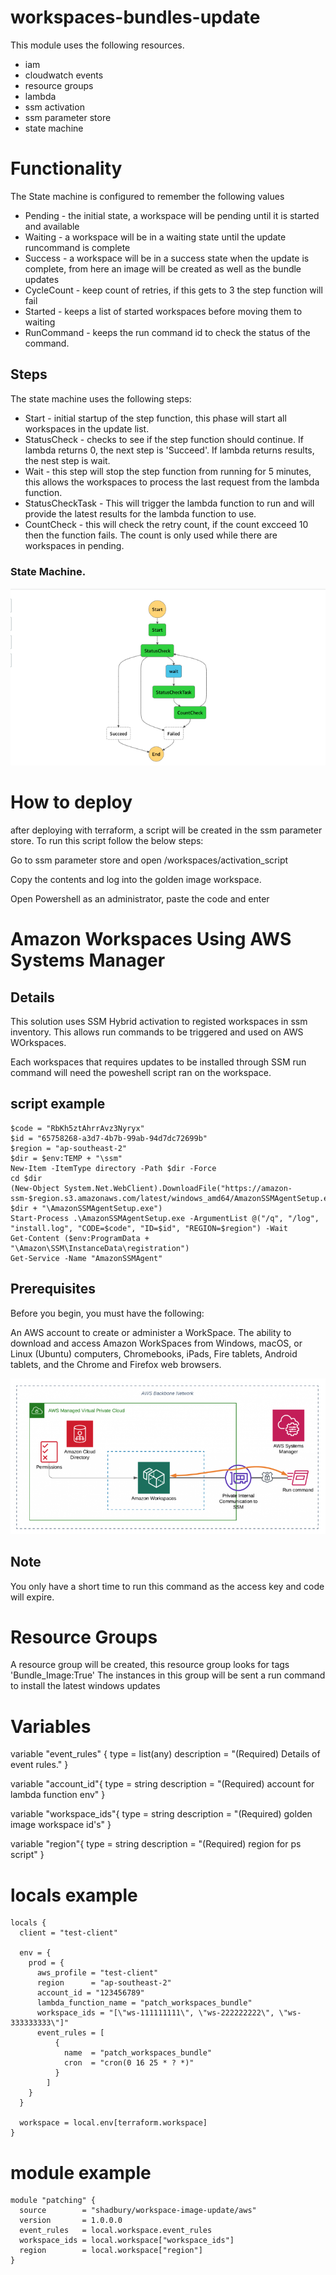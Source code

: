 # workspaces-bundles-update

This module uses the following resources.

- iam
- cloudwatch events
- resource groups
- lambda
- ssm activation
- ssm parameter store
- state machine

# Functionality
The State machine is configured to remember the following values

- Pending - the initial state, a workspace will be pending until it is started and available
- Waiting - a workspace will be in a waiting state until the update runcommand is complete
- Success - a workspace will be in a success state when the update is complete, from here an image will be created as well as the bundle updates
- CycleCount - keep count of retries, if this gets to 3 the step function will fail
- Started - keeps a list of started workspaces before moving them to waiting
- RunCommand - keeps the run command id to check the status of the command.

## Steps
The state machine uses the following steps:
- Start - initial startup of the step function, this phase will start all workspaces in the update list.
- StatusCheck - checks to see if the step function should continue. If lambda returns 0, the next step is 'Succeed'. If lambda returns results, the nest step is wait.
- Wait - this step will stop the step function from running for 5 minutes, this allows the workspaces to process the last request from the lambda function.
- StatusCheckTask - This will trigger the lambda function to run and will provide the latest results for the lambda function to use.
- CountCheck - this will check the retry count, if the count excceed 10 then the function fails. The count is only used while there are workspaces in pending.

### State Machine.
![Shadbury Step Function](images/step_function.png)

# How to deploy

after deploying with terraform, a script will be created in the ssm parameter store. To run this script follow the below steps:

Go to ssm parameter store and open /workspaces/activation_script

Copy the contents and log into the golden image workspace.

Open Powershell as an administrator, paste the code and enter


# Amazon Workspaces Using AWS Systems Manager

## Details

This solution uses SSM Hybrid activation to registed workspaces in ssm inventory.
This allows run commands to be triggered and used on AWS WOrkspaces.

Each workspaces that requires updates to be installed through SSM run command will need the poweshell script ran on the workspace.

## script example

```
$code = "RbKh5ztAhrrAvz3Nyryx"
$id = "65758268-a3d7-4b7b-99ab-94d7dc72699b"
$region = "ap-southeast-2"
$dir = $env:TEMP + "\ssm"
New-Item -ItemType directory -Path $dir -Force
cd $dir
(New-Object System.Net.WebClient).DownloadFile("https://amazon-ssm-$region.s3.amazonaws.com/latest/windows_amd64/AmazonSSMAgentSetup.exe", $dir + "\AmazonSSMAgentSetup.exe")
Start-Process .\AmazonSSMAgentSetup.exe -ArgumentList @("/q", "/log", "install.log", "CODE=$code", "ID=$id", "REGION=$region") -Wait
Get-Content ($env:ProgramData + "\Amazon\SSM\InstanceData\registration")
Get-Service -Name "AmazonSSMAgent"
```


## Prerequisites
Before you begin, you must have the following:

An AWS account to create or administer a WorkSpace.
The ability to download and access Amazon WorkSpaces from Windows, macOS, or Linux (Ubuntu) computers, Chromebooks, iPads, Fire tablets, Android tablets, and the Chrome and Firefox web browsers.


![Shadbury Systems Manager](images/systems_manager.png)


## Note

You only have a short time to run this command as the access key and code will expire.

# Resource Groups

A resource group will be created, this resource group looks for tags 'Bundle_Image:True'
The instances in this group will be sent a run command to install the latest windows updates

# Variables 

variable "event_rules" {
  type        = list(any)
  description = "(Required) Details of event rules."
}

variable "account_id"{
  type        = string
  description = "(Required) account for lambda function env"
}

variable "workspace_ids"{
  type        = string
  description = "(Required) golden image workspace id's"
}

variable "region"{
  type        = string
  description = "(Required) region for ps script"
}

# locals example

```
locals {
  client = "test-client"

  env = {
    prod = {
      aws_profile = "test-client"
      region      = "ap-southeast-2"
      account_id = "123456789"
      lambda_function_name = "patch_workspaces_bundle"
      workspace_ids = "[\"ws-111111111\", \"ws-222222222\", \"ws-333333333\"]"
      event_rules = [
          {
            name  = "patch_workspaces_bundle"
            cron  = "cron(0 16 25 * ? *)"
          }
        ]
    }
  }

  workspace = local.env[terraform.workspace]
}
```

# module example

```
module "patching" {
  source        = "shadbury/workspace-image-update/aws"
  version       = 1.0.0.0
  event_rules   = local.workspace.event_rules
  workspace_ids = local.workspace["workspace_ids"]
  region        = local.workspace["region"]
}
```